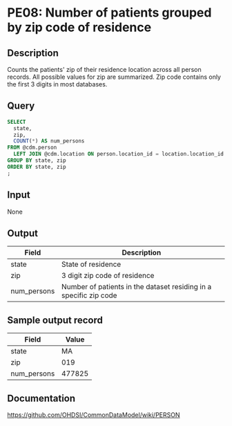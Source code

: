 <!---
Group:person
Name:PE08 Number of patients grouped by zip code of residence
Author:Patrick Ryan
CDM Version: 5.0
-->

# PE08: Number of patients grouped by zip code of residence

## Description
Counts the patients' zip of their residence location across all person records. All possible values for zip are summarized. Zip code contains only the first 3 digits in most databases.

## Query
```sql
SELECT
  state,
  zip,
  COUNT(*) AS num_persons
FROM @cdm.person
  LEFT JOIN @cdm.location ON person.location_id = location.location_id
GROUP BY state, zip
ORDER BY state, zip
;
```

## Input

None

## Output

|  Field |  Description |
| --- | --- |
| state | State of residence |
| zip | 3 digit zip code of residence |
| num_persons | Number of patients in the dataset residing in a specific zip code |

## Sample output record

| Field |  Value |
| --- | --- |
| state | MA |
| zip | 019 |
| num_persons | 477825 |

## Documentation
https://github.com/OHDSI/CommonDataModel/wiki/PERSON
